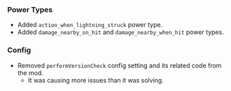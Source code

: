 ### Power Types
- Added `action_when_lightning_struck` power type.
- Added `damage_nearby_on_hit` and `damage_nearby_when_hit` power types.

### Config
- Removed `performVersionCheck` config setting and its related code from the mod.
  - It was causing more issues than it was solving.
